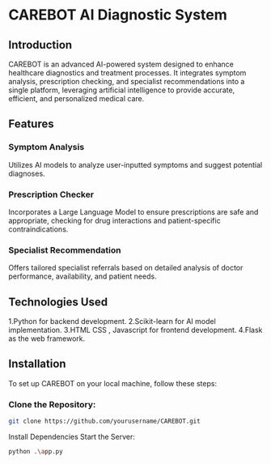 # CAREBOT AI Diagnostic System
## Introduction
CAREBOT is an advanced AI-powered system designed to enhance healthcare diagnostics and treatment processes. It integrates symptom analysis, prescription checking, and specialist recommendations into a single platform, leveraging artificial intelligence to provide accurate, efficient, and personalized medical care.

## Features
### Symptom Analysis
Utilizes AI models to analyze user-inputted symptoms and suggest potential diagnoses.
### Prescription Checker
Incorporates a Large Language Model to ensure prescriptions are safe and appropriate, checking for drug interactions and patient-specific contraindications.
### Specialist Recommendation
Offers tailored specialist referrals based on detailed analysis of doctor performance, availability, and patient needs.

## Technologies Used
1.Python for backend development.
2.Scikit-learn for AI model implementation.
3.HTML CSS , Javascript for frontend development.
4.Flask as the web framework.
## Installation
To set up CAREBOT on your local machine, follow these steps:

### Clone the Repository:
```bash
git clone https://github.com/yourusername/CAREBOT.git
```
Install Dependencies
Start the Server:
```bash
python .\app.py
```




